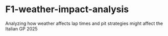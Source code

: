 # F1-weather-impact-analysis
Analyzing how weather affects lap times and pit strategies might affect the Italian GP 2025
